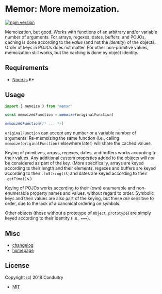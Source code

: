 # Memor: More memoization.

[![npm version](https://img.shields.io/npm/v/memor.svg?style=flat-square)](https://www.npmjs.com/package/memor)

Memoization, but good. Works with functions of an arbitrary and/or variable number of arguments. For arrays, regexes, dates, buffers, and POJOs, caching is done according to the *value* (and not the *identity*) of the objects. Order of keys in POJOs does not matter. For other non-primitive values, memoization still works, but the caching is done by object identity.

## Requirements

- [Node.js](https://nodejs.org/) 6+

## Usage

```javascript
import { memoize } from 'memor'

const memoizedFunction = memoize(originalFunction)

memoizedFunction(/* ... */)
```

`originalFunction` can accept any number or a variable number of arguments. Re-memoizing the same function (i.e., calling `memoize(originalFunction)` elsewhere later) will share the cached values.

Keying of primitives, arrays, regexes, dates, and buffers works according to their values. Any additional custom properties added to the objects will *not* be considered as part of the key. (More specifically, arrays are keyed according to their length and their elements, regexes and buffers are keyed according to their `.toString()`s, and dates are keyed according to their `.getTime()`s.)

Keying of POJOs works according to their (own) enumerable and non-enumerable property names and values, without regard to order. Symbolic keys and their values are also part of the keying, but these *are* sensitive to order, due to the lack of a canonical ordering on symbols.

Other objects (those without a prototype of `Object.prototype`) are simply keyed according to their identity (i.e., `===`).

## Misc

- [changelog](CHANGELOG.md#readme)
- [homepage](https://cndtr.io/memor/)

## License

Copyright (c) 2018 Conduitry

- [MIT](LICENSE)
